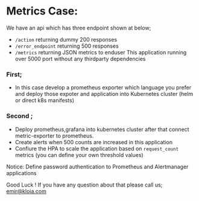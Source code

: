 # Metrics Case:

We have an api which has three endpoint shown at below;
* `/action` returning dummy 200 responses
* `/error_endpoint` returning 500 responses
* `/metrics` returning JSON metrics to enduser
This application running over 5000 port without any thirdparty dependencies

### First;

* In this case develop a prometheus exporter which language you prefer and deploy those expoter and application into Kubernetes cluster (helm or direct k8s manifests)

### Second ;

* Deploy prometheus,grafana into kubernetes cluster after that connect metric-exporter to prometheus.
* Create alerts when 500 counts are increased in this application
* Confiure the HPA to scale the application based on `request_count` metrics (you can define your own threshold values)

Notice: Define password authentication to  Prometheus and Alertmanager applications

Good Luck !
If you have any question about that please call us;
emir@kloia.com

